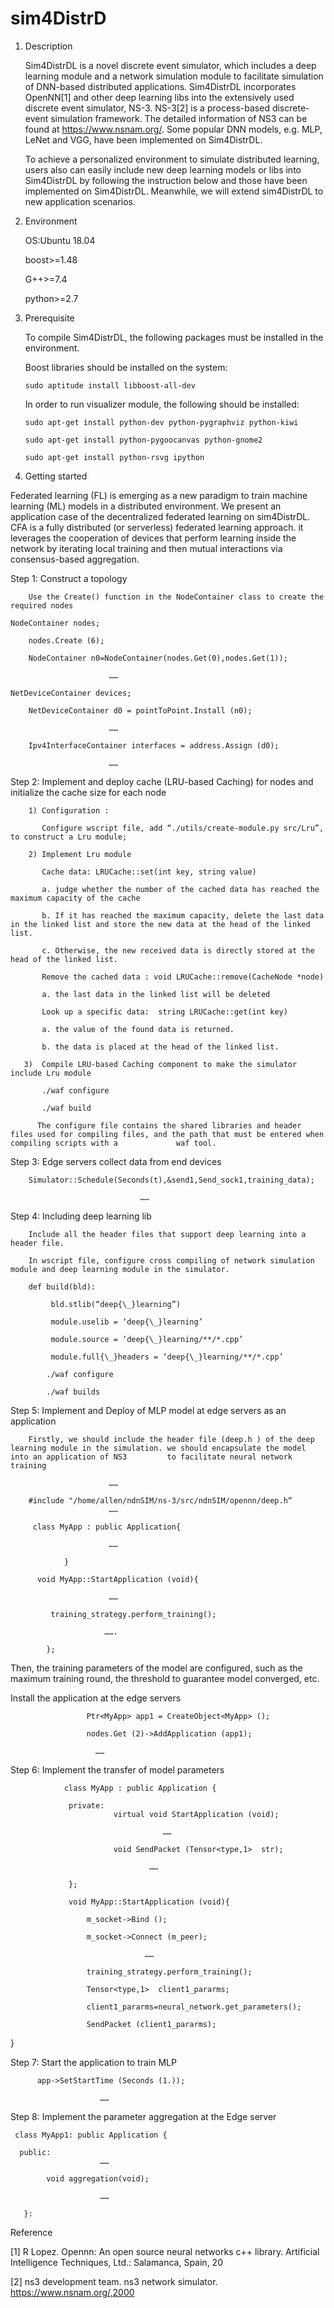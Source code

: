 # sim4DistrD

1. Description

   Sim4DistrDL is a novel discrete event simulator, which includes a deep learning module and a network simulation module to facilitate simulation of DNN-based distributed applications. Sim4DistrDL incorporates OpenNN[1] and other deep learning libs into the extensively used discrete event simulator, NS-3. NS-3[2] is a process-based discrete-event simulation framework. The detailed information of NS3 can be found at https://www.nsnam.org/. Some popular DNN models, e.g. MLP, LeNet and VGG, have been implemented on Sim4DistrDL. 
   
   To achieve a personalized environment to simulate distributed learning, users also can easily include new deep learning models or libs into Sim4DistrDL by following  the instruction below and those have been implemented on Sim4DistrDL. Meanwhile, we will extend sim4DistrDL to new application scenarios.
  
2. Environment

   OS:Ubuntu 18.04
   
   boost>=1.48
   
   G++>=7.4
   
   python>=2.7

3. Prerequisite

   To compile Sim4DistrDL, the following packages must be installed in the environment.

   Boost libraries should be installed on the system:

       sudo aptitude install libboost-all-dev

   In order to run visualizer module, the following should be installed:

       sudo apt-get install python-dev python-pygraphviz python-kiwi

       sudo apt-get install python-pygoocanvas python-gnome2

       sudo apt-get install python-rsvg ipython
   
4. Getting started

  Federated learning (FL) is emerging as a new paradigm to train machine learning (ML) models in a distributed environment. We present an application case of the decentralized federated learning on sim4DistrDL. CFA is a fully distributed (or serverless) federated learning approach. it leverages the cooperation of devices that perform learning inside the network by iterating local training and then mutual interactions via consensus-based aggregation. 

Step 1: Construct a topology
      
        Use the Create() function in the NodeContainer class to create the required nodes
	
	NodeContainer nodes; 
	
        nodes.Create (6);  
	
        NodeContainer n0=NodeContainer(nodes.Get(0),nodes.Get(1));
	
                          ……
					 
	NetDeviceContainer devices; 
	
        NetDeviceContainer d0 = pointToPoint.Install (n0);
	
                          ……         
			     
        Ipv4InterfaceContainer interfaces = address.Assign (d0); 
	
                          ……


Step 2: Implement and deploy cache (LRU-based Caching) for nodes and initialize the cache size for each node

        1) Configuration : 
     
           Configure wscript file, add “./utils/create-module.py src/Lru”, to construct a Lru module;
       
        2) Implement Lru module
     
           Cache data: LRUCache::set(int key, string value)  
        
           a. judge whether the number of the cached data has reached the maximum capacity of the cache 
        
           b. If it has reached the maximum capacity, delete the last data in the linked list and store the new data at the head of the linked list. 
        
           c. Otherwise, the new received data is directly stored at the head of the linked list.
        
           Remove the cached data : void LRUCache::remove(CacheNode *node)
      
           a. the last data in the linked list will be deleted
       
           Look up a specific data:  string LRUCache::get(int key)
      
           a. the value of the found data is returned. 
     
           b. the data is placed at the head of the linked list.
       
       3)  Compile LRU-based Caching component to make the simulator include Lru module
    
           ./waf configure
     
           ./waf build
     
          The configure file contains the shared libraries and header files used for compiling files, and the path that must be entered when compiling scripts with a             waf tool.

Step 3: Edge servers collect data from end devices 

        Simulator::Schedule(Seconds(t),&send1,Send_sock1,training_data);  

                                 ……
                                 
Step 4: Including deep learning lib 

        Include all the header files that support deep learning into a header file. 
   
        In wscript file, configure cross compiling of network simulation module and deep learning module in the simulator.
        
        def build(bld):
        
 	         bld.stlib(“deep{\_}learning”)
            
  	         module.uselib = ‘deep{\_}learning’
            
 	         module.source = ‘deep{\_}learning/**/*.cpp’
            
	         module.full{\_}headers = ‘deep{\_}learning/**/*.cpp’
            
            ./waf configure
            
            ./waf builds
            
Step 5: Implement and Deploy of MLP model at edge servers as an application

        Firstly, we should include the header file (deep.h ) of the deep learning module in the simulation. we should encapsulate the model into an application of NS3         to facilitate neural network training
        
                          ……
                          
        #include "/home/allen/ndnSIM/ns-3/src/ndnSIM/opennn/deep.h“
                          ……
                          
         class MyApp : public Application{  
         
                          ……
                          
                }
                
          void MyApp::StartApplication (void){
          
                          ……
                          
             training_strategy.perform_training();   
             
                         …….      
                             
            };
                   
Then, the training parameters of the model are configured, such as the maximum training round, the threshold to guarantee model converged, etc. 

Install the application at the edge servers

                     Ptr<MyApp> app1 = CreateObject<MyApp> ();
                     
                     nodes.Get (2)->AddApplication (app1); 
                     
                       ……
                       
Step 6: Implement the transfer of model parameters

                class MyApp : public Application {
                 
                 private:
                           virtual void StartApplication (void);
                           
                                      ……
                                      
                           void SendPacket (Tensor<type,1>  str);
                           
                                   ……
                                   
                 };

                 void MyApp::StartApplication (void){
                 
                     m_socket->Bind ();
                       
                     m_socket->Connect (m_peer);
                       
                                  ……
                                          
                     training_strategy.perform_training();
                      
                     Tensor<type,1>  client1_pararms;
                     
                     client1_pararms=neural_network.get_parameters();
                     
                     SendPacket (client1_pararms);
                     
}

Step 7: Start the application to train MLP

          app->SetStartTime (Seconds (1.));
          
                        ……
                        
Step 8: Implement the parameter aggregation at the Edge server

     class MyApp1: public Application {
     
      public:
                        ……
                        
            void aggregation(void);
            
                        ……
                        
       }:
      
      
Reference

[1]  R Lopez. Opennn: An open source neural networks c++ library. Artificial Intelligence Techniques, Ltd.: Salamanca, Spain, 20

[2]  ns3 development team. ns3 network simulator. https://www.nsnam.org/,2000

